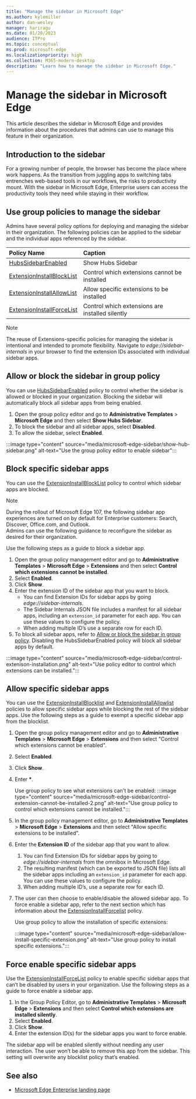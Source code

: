 ```yaml
---
title: "Manage the sidebar in Microsoft Edge"
ms.author: kylemiller
author: dan-wesley
manager: hariragu
ms.date: 01/20/2023
audience: ITPro
ms.topic: conceptual
ms.prod: microsoft-edge
ms.localizationpriority: high
ms.collection: M365-modern-desktop
description: "Learn how to manage the sidebar in Microsoft Edge."
---
```


# Manage the sidebar in Microsoft Edge

This article describes the sidebar in Microsoft Edge and provides information about the  procedures that admins can use to manage this feature  in their organization.

## Introduction to the sidebar

For a growing number of people, the browser has become the place where work happens. As the transition from juggling apps to switching tabs entrenches web-based tools in our workflows, the risks to productivity mount. With the sidebar in Microsoft Edge, Enterprise users can access the productivity  tools  they need while staying in their workflow.

## Use group policies to manage the sidebar

Admins have several policy options for deploying and managing the sidebar in their organization. The following policies can be applied to the sidebar and the individual apps referenced by the sidebar.

| Policy Name | Caption |
|:-----|:-----|
| [HubsSidebarEnabled](/deployedge/microsoft-edge-policies#hubssidebarenabled) | Show Hubs Sidebar |
| [ExtensionInstallBlockList](/deployedge/microsoft-edge-policies#extensioninstallblocklist) | Control which extensions cannot be installed |
| [ExtensionInstallAllowList](/deployedge/microsoft-edge-policies#extensioninstallallowlist) |  Allow specific extensions to be installed |
| [ExtensionInstallForceList](/deployedge/microsoft-edge-policies#extensioninstallforcelist) | Control which extensions are installed silently |

> [!NOTE]
> The reuse of Extensions-specific policies for managing the sidebar is intentional and intended to promote flexibility. Navigate to *edge://sidebar-internals* in your browser to find the extension IDs associated with individual sidebar apps.

## Allow or block the sidebar in group policy

You can use [HubsSidebarEnabled](/deployedge/microsoft-edge-policies#hubssidebarenabled)  policy to control whether the sidebar is allowed or blocked in your organization. Blocking the sidebar will automatically block all sidebar apps from being enabled.

1. Open the group policy editor and go to **Administrative Templates** > **Microsoft Edge** and then select **Show Hubs Sidebar**.
2. To block the sidebar and all sidebar apps, select **Disabled**.
3. To allow the sidebar, select **Enabled**.

:::image type="content" source="media/microsoft-edge-sidebar/show-hub-sidebar.png" alt-text="Use the group policy editor to enable sidebar":::

## Block specific sidebar apps

You can use the [ExtensionInstallBlockList](/deployedge/microsoft-edge-policies#extensioninstallblocklist) policy to control which sidebar apps are blocked.

> [!NOTE]
> During the rollout of Microsoft Edge 107, the following sidebar app experiences are turned on by default for Enterprise customers: Search, Discover, Office.com, and Outlook. <br> 
> Admins can use the following guidance to reconfigure the sidebar as desired for their organization.

Use the following steps as a guide to block a sidebar app.

1. Open the group policy management editor and go to **Administrative Templates** > **Microsoft Edge** > **Extensions** and then select **Control which extensions cannot be installed**.
2. Select **Enabled**.
3. Click **Show**.
4. Enter the extension ID of the sidebar app that you want to block.
   -  You can find Extension IDs for sidebar apps by going *edge://sidebar-internals*.
   - The Sidebar Internals JSON file includes a manifest for all sidebar apps, including an `extension_id` parameter for each app. You can use these values to configure the policy.
   - When adding multiple ID’s use a separate row for each ID.
5. To block all sidebar apps, refer to [Allow or block the sidebar in group policy](#allow-or-block-the-sidebar-in-group-policy). Disabling the HubsSidebarEnabled policy will block all sidebar apps by default.

:::image type="content" source="media/microsoft-edge-sidebar/control-extenison-installation.png" alt-text="Use policy editor to control which extensions can be installed.":::

## Allow specific sidebar apps

You can use the [ExtensionInstallBlocklist](/deployedge/microsoft-edge-policies#extensioninstallblocklist) and [ExtensionInstallAllowlist](/deployedge/microsoft-edge-policies#extensioninstallallowlist) policies to allow specific sidebar apps while blocking the rest of the sidebar apps. Use the following steps as a guide to exempt a specific sidebar app from the blocklist.

1. Open the group policy management editor and go to **Administrative Templates** > **Microsoft Edge** > **Extensions** and then select "Control which extensions cannot be enabled".
2. Select **Enabled**.
3. Click **Show**.
4. Enter **\***.

   Use group policy to see what extensions can't be enabled:
:::image type="content" source="media/microsoft-edge-sidebar/control-extension-cannot-be-installed-2.png" alt-text="Use group policy to control which extensions cannot be installed.":::

5. In the group policy management editor, go to **Administrative Templates** > **Microsoft Edge** > **Extensions** and then select "Allow specific extensions to be installed".
6. Enter the **Extension ID** of the sidebar app that you want to allow.
   1. You can find Extension IDs for sidebar apps by going to *edge://sidebar-internals* from the omnibox in Microsoft Edge.
   1. The resulting manifest (which can be exported to JSON file) lists all the  sidebar apps including an `extension_id` parameter for each app. You can use these values to configure the policy.
   1. When adding multiple ID’s, use a separate row for each ID.
7. The user can then choose to enable/disable the allowed sidebar app. To force enable a sidebar app, refer to the next section which has information about the [ExtensionInstallForcelist](/deployedge/microsoft-edge-policies#extensioninstallforcelist) policy.

   Use group policy to allow the installation of specific extensions:

   :::image type="content" source="media/microsoft-edge-sidebar/allow-install-specific-extension.png" alt-text="Use group policy to install specific extensions.":::

## Force enable specific sidebar apps

Use the [ExtensionInstallForceList](/deployedge/microsoft-edge-policies#extensioninstallforcelist) policy to enable specific sidebar apps that can’t be disabled by users in your organization. Use the following steps as a guide to force enable a sidebar app.

1. In the Group Policy Editor, go to **Administrative Templates** > **Microsoft Edge** > **Extensions** and then select **Control which extensions are installed silently**.
2. Select **Enabled**.
3. Click **Show**.
4. Enter the extension ID(s) for the sidebar apps you want to force enable.

The sidebar app will be enabled silently without needing any user interaction. The user won’t be able to remove this app from the sidebar. This setting will overwrite any blocklist policy that’s enabled.

## See also

- [Microsoft Edge Enterprise landing page](https://aka.ms/EdgeEnterprise)